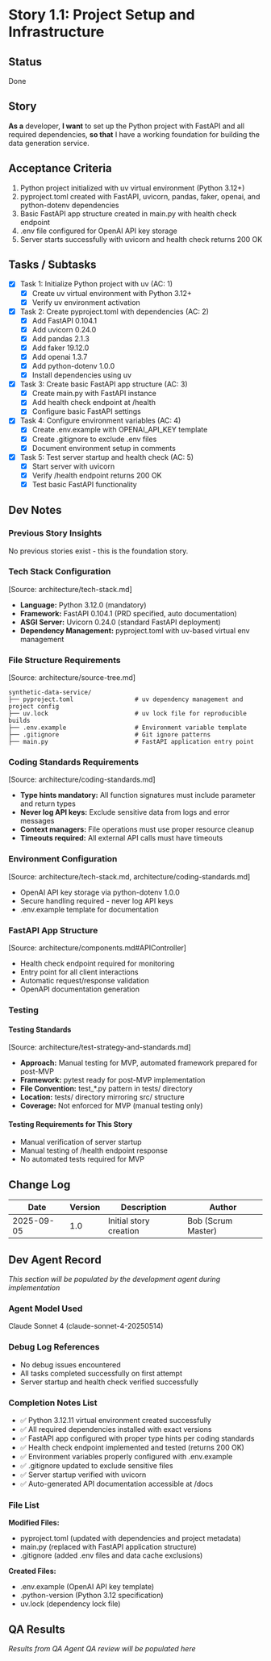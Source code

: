 # Story 1.1: Project Setup and Infrastructure

## Status
Done

## Story
**As a** developer,
**I want** to set up the Python project with FastAPI and all required dependencies,
**so that** I have a working foundation for building the data generation service.

## Acceptance Criteria
1. Python project initialized with uv virtual environment (Python 3.12+)
2. pyproject.toml created with FastAPI, uvicorn, pandas, faker, openai, and python-dotenv dependencies
3. Basic FastAPI app structure created in main.py with health check endpoint
4. .env file configured for OpenAI API key storage
5. Server starts successfully with uvicorn and health check returns 200 OK

## Tasks / Subtasks

- [x] Task 1: Initialize Python project with uv (AC: 1)
  - [x] Create uv virtual environment with Python 3.12+
  - [x] Verify uv environment activation

- [x] Task 2: Create pyproject.toml with dependencies (AC: 2)
  - [x] Add FastAPI 0.104.1
  - [x] Add uvicorn 0.24.0
  - [x] Add pandas 2.1.3
  - [x] Add faker 19.12.0
  - [x] Add openai 1.3.7
  - [x] Add python-dotenv 1.0.0
  - [x] Install dependencies using uv

- [x] Task 3: Create basic FastAPI app structure (AC: 3)
  - [x] Create main.py with FastAPI instance
  - [x] Add health check endpoint at /health
  - [x] Configure basic FastAPI settings

- [x] Task 4: Configure environment variables (AC: 4)
  - [x] Create .env.example with OPENAI_API_KEY template
  - [x] Create .gitignore to exclude .env files
  - [x] Document environment setup in comments

- [x] Task 5: Test server startup and health check (AC: 5)
  - [x] Start server with uvicorn
  - [x] Verify /health endpoint returns 200 OK
  - [x] Test basic FastAPI functionality

## Dev Notes

### Previous Story Insights
No previous stories exist - this is the foundation story.

### Tech Stack Configuration
[Source: architecture/tech-stack.md]
- **Language:** Python 3.12.0 (mandatory)
- **Framework:** FastAPI 0.104.1 (PRD specified, auto documentation)
- **ASGI Server:** Uvicorn 0.24.0 (standard FastAPI deployment)
- **Dependency Management:** pyproject.toml with uv-based virtual env management

### File Structure Requirements
[Source: architecture/source-tree.md]
```
synthetic-data-service/
├── pyproject.toml                 # uv dependency management and project config
├── uv.lock                        # uv lock file for reproducible builds
├── .env.example                   # Environment variable template
├── .gitignore                     # Git ignore patterns
├── main.py                        # FastAPI application entry point
```

### Coding Standards Requirements
[Source: architecture/coding-standards.md]
- **Type hints mandatory:** All function signatures must include parameter and return types
- **Never log API keys:** Exclude sensitive data from logs and error messages
- **Context managers:** File operations must use proper resource cleanup
- **Timeouts required:** All external API calls must have timeouts

### Environment Configuration
[Source: architecture/tech-stack.md, architecture/coding-standards.md]
- OpenAI API key storage via python-dotenv 1.0.0
- Secure handling required - never log API keys
- .env.example template for documentation

### FastAPI App Structure
[Source: architecture/components.md#APIController]
- Health check endpoint required for monitoring
- Entry point for all client interactions
- Automatic request/response validation
- OpenAPI documentation generation

### Testing

#### Testing Standards
[Source: architecture/test-strategy-and-standards.md]
- **Approach:** Manual testing for MVP, automated framework prepared for post-MVP
- **Framework:** pytest ready for post-MVP implementation
- **File Convention:** test_*.py pattern in tests/ directory
- **Location:** tests/ directory mirroring src/ structure
- **Coverage:** Not enforced for MVP (manual testing only)

#### Testing Requirements for This Story
- Manual verification of server startup
- Manual testing of /health endpoint response
- No automated tests required for MVP

## Change Log

| Date | Version | Description | Author |
|------|---------|-------------|--------|
| 2025-09-05 | 1.0 | Initial story creation | Bob (Scrum Master) |

## Dev Agent Record

*This section will be populated by the development agent during implementation*

### Agent Model Used
Claude Sonnet 4 (claude-sonnet-4-20250514)

### Debug Log References
- No debug issues encountered
- All tasks completed successfully on first attempt
- Server startup and health check verified successfully

### Completion Notes List
- ✅ Python 3.12.11 virtual environment created successfully
- ✅ All required dependencies installed with exact versions
- ✅ FastAPI app configured with proper type hints per coding standards
- ✅ Health check endpoint implemented and tested (returns 200 OK)
- ✅ Environment variables properly configured with .env.example
- ✅ .gitignore updated to exclude sensitive files
- ✅ Server startup verified with uvicorn
- ✅ Auto-generated API documentation accessible at /docs

### File List
**Modified Files:**
- pyproject.toml (updated with dependencies and project metadata)
- main.py (replaced with FastAPI application structure)
- .gitignore (added .env files and data cache exclusions)

**Created Files:**
- .env.example (OpenAI API key template)
- .python-version (Python 3.12 specification)
- uv.lock (dependency lock file)

## QA Results

*Results from QA Agent QA review will be populated here*